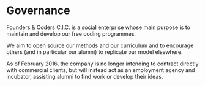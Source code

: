 # Governance

Founders & Coders C.I.C. is a social enterprise whose main purpose is to maintain and develop our free coding programmes. 

We aim to open source our methods and our curriculum and to encourage others (and in particular our alumni) to replicate our model elsewhere.

As of February 2016, the company is no longer intending to contract directly with commercial clients, but will instead act as an employment agency and incubator, assisting alumni to find work or develop their ideas. 






